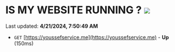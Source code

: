 # IS MY WEBSITE RUNNING ? [![](https://img.shields.io/static/v1?label=Sponsor&message=%E2%9D%A4&logo=GitHub&color=%23fe8e86)](https://github.com/sponsors/<username>)

Last updated: **4/21/2024, 7:50:49 AM**

- `GET` [https://youssefservice.me](https://youssefservice.me) - **Up** (150ms)
